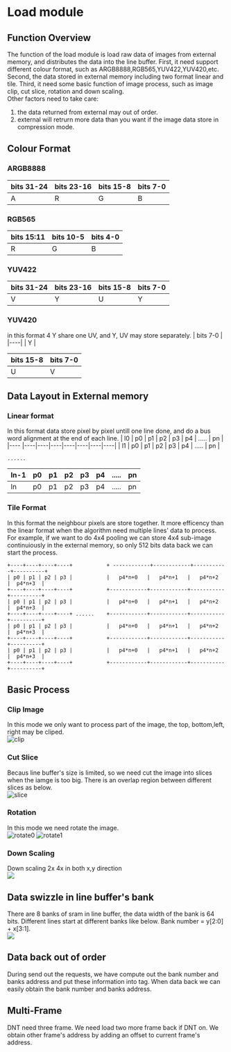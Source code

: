 # Load module
## Function Overview
The function of the load module is load raw data of images from external memory, 
and distributes the data into the line buffer. 
First, it need support different colour format, such as  ARGB8888,RGB565,YUV422,YUV420,etc.
Second, the data stored in external memory including two format linear and tile.
Third, it need some basic function of image process, such as image clip, cut slice, rotation and down scaling.<br>
Other factors need to take care:
1) the data returned from external may out of order.
2) external will retrurn more data than you want if the image data store in compression mode.
## Colour Format
### ARGB8888
| bits 31-24 | bits 23-16 | bits 15-8 | bits 7-0 |
|----|----|----|----|
|      A     |      R     |     G     |     B    |

### RGB565
| bits 15:11 |  bits 10-5 |  bits 4-0 |
|----|----|----|
|     R      |      G     |     B     |
### YUV422
| bits 31-24 | bits 23-16 | bits 15-8 | bits 7-0 |
|----|----|----|----|
|     V      |      Y     |     U     |     Y    |
### YUV420
in this format 4 Y share one UV, and Y, UV may store separately.
|  bits 7-0  |
|----|
|     Y      |

| bits 15-8  |  bits 7-0  |
|----|----|
|     U      |      V     |

## Data Layout in External memory
### Linear format 
In this format data store pixel by pixel untill one line done, and do a bus word alignment at the end of each line.
| l0   |     p0     |     p1     |     p2    |    p3    | p4 | ..... | pn |
|---- |----|----|----|----|----|----|----|
| l1   |     p0     |     p1     |     p2    |    p3    | p4 | ..... | pn |
```
......
```
| ln-1 |     p0     |     p1     |     p2    |    p3    | p4 | ..... | pn |
 |----|----|----|----|----|----|----|----|
|ln   |     p0     |     p1     |     p2    |    p3    | p4 | ..... | pn |
### Tile Format
In this format the neighbour pixels are store together. 
It more efficency than the linear format when the algorithm need multiple lines' data to process.
For example, if we want to do 4x4 pooling we can store 4x4 sub-image continuiously in the external memory, 
so only 512 bits data back we can start the process.
```
+----+----+----+----+           + ------------+------------+-----------+----------+
| p0 | p1 | p2 | p3 |           |   p4*n+0   |   p4*n+1   |   p4*n+2  |  p4*n+3  |
+----+----+----+----+           +------------+------------+-----------+----------+
| p0 | p1 | p2 | p3 |           |   p4*n+0   |   p4*n+1   |   p4*n+2  |  p4*n+3  |
+----+----+----+----+ ......    +------------+------------+-----------+----------+
| p0 | p1 | p2 | p3 |           |   p4*n+0   |   p4*n+1   |   p4*n+2  |  p4*n+3  |
+----+----+----+----+           +------------+------------+-----------+----------+
| p0 | p1 | p2 | p3 |           |   p4*n+0   |   p4*n+1   |   p4*n+2  |  p4*n+3  |
+----+----+----+----+           +------------+------------+-----------+----------+    
```
## Basic Process
### Clip Image
In this mode we only want to process part of the image, the top, bottom,left, right may be cliped.<br>
![clip](https://github.com/CaseyZhu/work_summary/blob/main/zhaoxin/image/clip.svg )
### Cut Slice
Becaus line buffer's size is limited, so we need cut the image into slices when the iamge is too big.
There is an overlap region between different slices as below.<br>
![slice](https://github.com/CaseyZhu/work_summary/blob/main/zhaoxin/image/cut_slice.svg)
### Rotation
In this mode we need rotate the image.<br>
![rotate0](https://github.com/CaseyZhu/work_summary/blob/main/zhaoxin/image/rotate0.jpg) ![rotate1](https://github.com/CaseyZhu/work_summary/blob/main/zhaoxin/image/rotate1.svg)
### Down Scaling
Down scaling 2x 4x in both x,y direction<br>
![](https://github.com/CaseyZhu/work_summary/blob/main/zhaoxin/image/ds24.svg)
## Data swizzle in line buffer's bank
There are 8 banks of sram in line buffer, the data width of the bank is 64 bits. 
Different lines start at different banks like below. Bank number = y[2:0] + x[3:1].<br>
![](https://github.com/CaseyZhu/work_summary/blob/main/zhaoxin/image/swizzle.jpg) 
## Data back out of order
During send out the requests, 
we have compute out the bank number and banks address and put these information into tag.
When data back we can easily obtain the bank number and banks address.
## Multi-Frame
DNT need three frame. We need load two more frame back if DNT on. 
We obtain other frame's address by adding an offset to current frame's address. 
